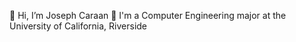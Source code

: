 👋 Hi, I’m Joseph Caraan
🏫 I'm a Computer Engineering major at the University of California, Riverside
